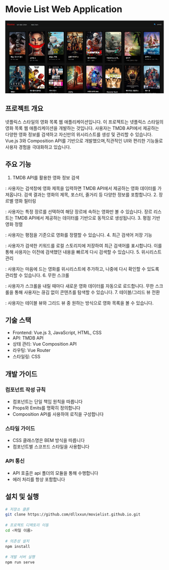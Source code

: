 
# Movie List Web Application
![alt text](image.png)

## 프로젝트 개요
넷플릭스 스타일의 영화 목록 웹 애플리케이션입니다.
이 프로젝트는 넷플릭스 스타일의 영화 목록 웹 애플리케이션을 개발하는 것입니다. 사용자는 TMDB API에서 제공하는 다양한 영화 정보를 검색하고 자신만의 위시리스트를 생성 및 관리할 수 있습니다. Vue.js 3와 Composition API를 기반으로 개발했으며,직관적인 UI와 편리한 기능들로 사용자 경험을 극대화하고 있습니다.


## 주요 기능

1. TMDB API를 활용한 영화 정보 검색

: 사용자는 검색창에 영화 제목을 입력하면 TMDB API에서 제공하는 영화 데이터를 가져옵니다. 검색 결과는 영화의 제목, 포스터, 줄거리 등 다양한 정보를 포함합니다.
2. 장르별 영화 필터링

: 사용자는 특정 장르를 선택하여 해당 장르에 속하는 영화만 볼 수 있습니다. 장르 리스트는 TMDB API에서 제공하는 데이터를 기반으로 동적으로 생성됩니다.
3. 평점 기반 영화 정렬

: 사용자는 평점을 기준으로 영화를 정렬할 수 있습니다. 
4. 최근 검색어 저장 기능

: 사용자가 검색한 키워드를 로컬 스토리지에 저장하여 최근 검색어를 표시합니다. 이를 통해 사용자는 이전에 검색했던 내용을 빠르게 다시 검색할 수 있습니다.
5. 위시리스트 관리

: 사용자는 마음에 드는 영화를 위시리스트에 추가하고, 나중에 다시 확인할 수 있도록 관리할 수 있습니다.
6. 무한 스크롤

: 사용자가 스크롤을 내릴 때마다 새로운 영화 데이터를 자동으로 로드합니다. 무한 스크롤을 통해 사용자는 끊김 없이 콘텐츠를 탐색할 수 있습니다.
7. 테이블/그리드 뷰 전환

: 사용자는 테이블 뷰와 그리드 뷰 중 원하는 방식으로 영화 목록을 볼 수 있습니다.



## 기술 스택

- Frontend: Vue.js 3, JavaScript, HTML, CSS
- API: TMDB API
- 상태 관리: Vue Composition API
- 라우팅: Vue Router
- 스타일링: CSS



## 개발 가이드

### 컴포넌트 작성 규칙
- 컴포넌트는 단일 책임 원칙을 따릅니다
- Props와 Emits를 명확히 정의합니다
- Composition API를 사용하여 로직을 구성합니다
### 스타일 가이드
- CSS 클래스명은 BEM 방식을 따릅니다
- 컴포넌트별 스코프드 스타일을 사용합니다
### API 통신
- API 호출은 api 폴더의 모듈을 통해 수행합니다
- 에러 처리를 항상 포함합니다



## 설치 및 실행


```bash
# 저장소 클론
git clone https://github.com/dllxxun/movielist.github.io.git

# 프로젝트 디렉토리 이동
cd <파일 이름>

# 의존성 설치
npm install

# 개발 서버 실행
npm run serve